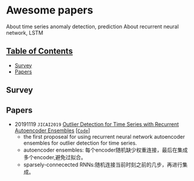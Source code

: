 # Awesome papers 
About time series anomaly detection, prediction
About recurrent neural network, LSTM

## [Table of Contents]()
* [Survey](#Survey)
* [Papers](#Papers)

## Survey


## Papers
- 20191119 `JICAI2019` [Outlier Detection for Time Series with Recurrent Autoencoder Ensembles](https://www.ijcai.org/proceedings/2019/0378.pdf) [[`Code`](https://github.com/tungk/OED)]
  - the first proposeal for using recurrent neural network autoencoder ensembles for outlier detection for time series.
  - autoencoder ensembles: 每个encoder随机缺少权重连接，最后在集成多个encoder,避免过拟合。
  - sparsely-connecected RNNs:随机连接当前时刻之前的几步，再进行集成。
